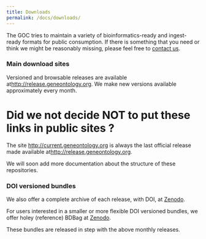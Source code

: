 ```yaml
---
title: Downloads
permalink: /docs/downloads/
---
```


The GOC tries to maintain a variety of bioinformatics-ready and
ingest-ready formats for public consumption. If there is something
that you need or think we might be reasonably missing, please feel
free to <a href="">contact us</a>.

### Main download sites

Versioned and browsable releases are available at<a href="http://release.geneontology.org">http://release.geneontology.org</a>.
We make new versions available approximately every month.
# Did we not decide NOT to put these links in public sites ?  
The site <a href="http://current.geneontology.org">http://current.geneontology.org</a> is always the last official release made available at<a href="http://release.geneontology.org">http://release.geneontology.org</a>.

We will soon add more documentation about the structure of these
repositories.

### DOI versioned bundles

We also offer a complete archive of each release, with DOI, at <a href="https://zenodo.org/record/1343652">Zenodo</a>.

For users interested in a smaller or more flexible DOI versioned bundles, we offer holey (reference) BDBag at <a href="https://zenodo.org/record/1343128">Zenodo</a>.

These bundles are released in step with the above monthly releases.
